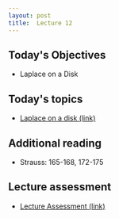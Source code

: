 ```yaml
---
layout: post
title:  Lecture 12
---
```


## Today's Objectives

* Laplace on a Disk

## Today's topics
* <a target="_parent" href="https://wcasper.github.io/math406spring2024/topics/014-laplace-on-a-disk.html">Laplace on a disk (link)</a>

## Additional reading

* Strauss:  165-168, 172-175

## Lecture assessment
* <a target="_parent" href="https://wcasper.github.io/math406spring2024/quizzes/lecture12">Lecture Assessment (link)</a>

